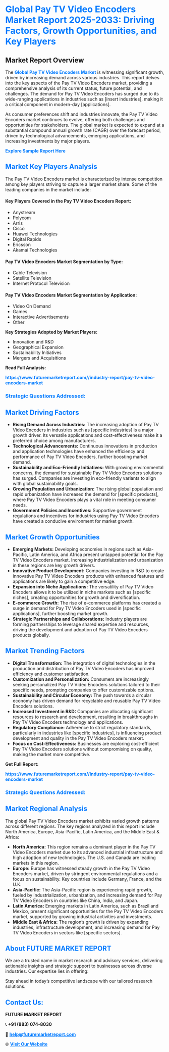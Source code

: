 <h1 style="color: #007BFF;">Global Pay TV Video Encoders Market Report 2025-2033: Driving Factors, Growth Opportunities, and Key Players</h1>

<section id="overview">
<h2>Market Report Overview</h2>
<p>The <a href="https://www.futuremarketreport.com//industry-report/pay-tv-video-encoders-market" style="color: #007BFF; text-decoration: none;"><strong>Global Pay TV Video Encoders Market</strong></a> is witnessing significant growth, driven by increasing demand across various industries. This report delves into the key aspects of the Pay TV Video Encoders market, providing a comprehensive analysis of its current status, future potential, and challenges. The demand for Pay TV Video Encoders has surged due to its wide-ranging applications in industries such as [insert industries], making it a critical component in modern-day [applications].</p>
<p>As consumer preferences shift and industries innovate, the Pay TV Video Encoders market continues to evolve, offering both challenges and opportunities for stakeholders. The global market is expected to expand at a substantial compound annual growth rate (CAGR) over the forecast period, driven by technological advancements, emerging applications, and increasing investments by major players.</p>
</section>

<section id="overview">
<p><a href="https://www.futuremarketreport.com//request-sample/reportId=82566" style="color: #007BFF; text-decoration: none;"><strong>Explore Sample Report Here</strong></a></p>
</section>

<section id="key-players">
<h2 style="color: #007BFF;">Market Key Players Analysis</h2>
<p>The Pay TV Video Encoders market is characterized by intense competition among key players striving to capture a larger market share. Some of the leading companies in the market include:</p>
<h4>Key Players Covered in the Pay TV Video Encoders Report:</h4>
<ul><li>Anystream</li><li>Polycom</li><li>Arris</li><li>Cisco</li><li>Huawei Technologies</li><li>Digital Rapids</li><li>Ericsson</li><li>Akamai Technologies</li></ul>
<h4>Pay TV Video Encoders Market Segmentation by Type:</h4>
<ul><li>Cable Television</li><li>Satellite Television</li><li>Internet Protocol Television</li></ul>

<h4>Pay TV Video Encoders Market Segmentation by Application:</h4>
<ul><li>Video On Demand</li><li>Games</li><li>Interactive Advertisements</li><li>Other</li></ul>
<p><strong>Key Strategies Adopted by Market Players:</strong></p>
<ul>
<li>Innovation and R&D</li>
<li>Geographical Expansion</li>
<li>Sustainability Initiatives</li>
<li>Mergers and Acquisitions</li>
</ul>
</section>

<section>
<p><strong>Read Full Analysis: </strong></p><a href="https://www.futuremarketreport.com//industry-report/pay-tv-video-encoders-market" style="color: #007BFF; text-decoration: none;"><strong>https://www.futuremarketreport.com//industry-report/pay-tv-video-encoders-market</strong></a>
<h3 style="color: #007BFF;">Strategic Questions Addressed:</h3>
</section>

<section id="driving-factors">
<h2 style="color: #007BFF;">Market Driving Factors</h2>
<ul>
<li><strong>Rising Demand Across Industries:</strong> The increasing adoption of Pay TV Video Encoders in industries such as [specific industries] is a major growth driver. Its versatile applications and cost-effectiveness make it a preferred choice among manufacturers.</li>
<li><strong>Technological Advancements:</strong> Continuous innovations in production and application technologies have enhanced the efficiency and performance of Pay TV Video Encoders, further boosting market demand.</li>
<li><strong>Sustainability and Eco-Friendly Initiatives:</strong> With growing environmental concerns, the demand for sustainable Pay TV Video Encoders solutions has surged. Companies are investing in eco-friendly variants to align with global sustainability goals.</li>
<li><strong>Growing Population and Urbanization:</strong> The rising global population and rapid urbanization have increased the demand for [specific products], where Pay TV Video Encoders plays a vital role in meeting consumer needs.</li>
<li><strong>Government Policies and Incentives:</strong> Supportive government regulations and incentives for industries using Pay TV Video Encoders have created a conducive environment for market growth.</li>
</ul>
</section>

<section id="growth-opportunities">
<h2 style="color: #007BFF;">Market Growth Opportunities</h2>
<ul>
<li><strong>Emerging Markets:</strong> Developing economies in regions such as Asia-Pacific, Latin America, and Africa present untapped potential for the Pay TV Video Encoders market. Increasing industrialization and urbanization in these regions are key growth drivers.</li>
<li><strong>Innovative Product Development:</strong> Companies investing in R&D to create innovative Pay TV Video Encoders products with enhanced features and applications are likely to gain a competitive edge.</li>
<li><strong>Expansion into Niche Applications:</strong> The versatility of Pay TV Video Encoders allows it to be utilized in niche markets such as [specific niches], creating opportunities for growth and diversification.</li>
<li><strong>E-commerce Growth:</strong> The rise of e-commerce platforms has created a surge in demand for Pay TV Video Encoders used in [specific applications], further boosting market growth.</li>
<li><strong>Strategic Partnerships and Collaborations:</strong> Industry players are forming partnerships to leverage shared expertise and resources, driving the development and adoption of Pay TV Video Encoders products globally.</li>
</ul>
</section>

<section id="trending-factors">
<h2 style="color: #007BFF;">Market Trending Factors</h2>
<ul>
<li><strong>Digital Transformation:</strong> The integration of digital technologies in the production and distribution of Pay TV Video Encoders has improved efficiency and customer satisfaction.</li>
<li><strong>Customization and Personalization:</strong> Consumers are increasingly seeking personalized Pay TV Video Encoders solutions tailored to their specific needs, prompting companies to offer customizable options.</li>
<li><strong>Sustainability and Circular Economy:</strong> The push towards a circular economy has driven demand for recyclable and reusable Pay TV Video Encoders solutions.</li>
<li><strong>Increased Investment in R&D:</strong> Companies are allocating significant resources to research and development, resulting in breakthroughs in Pay TV Video Encoders technology and applications.</li>
<li><strong>Regulatory Compliance:</strong> Adherence to strict regulatory standards, particularly in industries like [specific industries], is influencing product development and quality in the Pay TV Video Encoders market.</li>
<li><strong>Focus on Cost-Effectiveness:</strong> Businesses are exploring cost-efficient Pay TV Video Encoders solutions without compromising on quality, making the market more competitive.</li>
</ul>
</section>

<section>
<p><strong>Get Full Report: </strong></p><a href="https://www.futuremarketreport.com//industry-report/pay-tv-video-encoders-market" style="color: #007BFF; text-decoration: none;"><strong>https://www.futuremarketreport.com//industry-report/pay-tv-video-encoders-market</strong></a>
<h3 style="color: #007BFF;">Strategic Questions Addressed:</h3>
</section>


<section id="regional-analysis">
<h2 style="color: #007BFF;">Market Regional Analysis</h2>
<p>The global Pay TV Video Encoders market exhibits varied growth patterns across different regions. The key regions analyzed in this report include North America, Europe, Asia-Pacific, Latin America, and the Middle East & Africa:</p>
<ul>
<li><strong>North America:</strong> This region remains a dominant player in the Pay TV Video Encoders market due to its advanced industrial infrastructure and high adoption of new technologies. The U.S. and Canada are leading markets in this region.</li>
<li><strong>Europe:</strong> Europe has witnessed steady growth in the Pay TV Video Encoders market, driven by stringent environmental regulations and a focus on sustainability. Key countries include Germany, France, and the U.K.</li>
<li><strong>Asia-Pacific:</strong> The Asia-Pacific region is experiencing rapid growth, fueled by industrialization, urbanization, and increasing demand for Pay TV Video Encoders in countries like China, India, and Japan.</li>
<li><strong>Latin America:</strong> Emerging markets in Latin America, such as Brazil and Mexico, present significant opportunities for the Pay TV Video Encoders market, supported by growing industrial activities and investments.</li>
<li><strong>Middle East & Africa:</strong> The region’s growth is driven by expanding industries, infrastructure development, and increasing demand for Pay TV Video Encoders in sectors like [specific sectors].</li>
</ul>
</section>

<footer>
<h2 style="color: #007BFF;">About FUTURE MARKET REPORT</h2>
<p>We are a trusted name in market research and advisory services, delivering actionable insights and strategic support to businesses across diverse industries. Our expertise lies in offering:</p>

<p>Stay ahead in today’s competitive landscape with our tailored research solutions.</p>

<h2 style="color: #007BFF;">Contact Us:</h2>
<p><strong>FUTURE MARKET REPORT</strong></p>
<p>📞 <strong>+91 (883) 074-8030</strong></p>
<p>📧 <strong><a href="mailto:help@futuremarketreport.com" style="color: #007BFF;">help@futuremarketreport.com</a></strong></p>
<p>🌐 <strong><a href="https://www.futuremarketreport.com/" style="color: #007BFF;">Visit Our Website</a></strong></p>
</footer>
